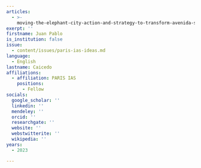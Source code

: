 ```yaml
---
articles:
  - >-
    moving-the-elephant-city-action-and-strategy-to-transform-avenida-septima-into-bogotas-first-green-corridor
exerpt: ''
firstname: Juan Pablo
is_institution: false
issue:
  - content/issues/paris-ias-ideas.md
language:
  - English
lastname: Caicedo
affiliations:
  - affiliation: PARIS IAS
    positions:
      - Fellow
socials:
  google_scholar: ''
  linkedin: ''
  mendeley: ''
  orcid: ''
  researchgate: ''
  website: ''
  webstwitterite: ''
  wikipedia: ''
years:
  - 2023

---
```

